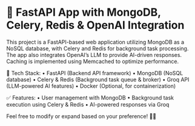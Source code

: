 # 🚀 FastAPI App with MongoDB, Celery, Redis & OpenAI Integration

This project is a FastAPI-based web application utilizing MongoDB as a NoSQL database, with Celery and Redis for background task processing. The app also integrates OpenAI’s LLM to provide AI-driven responses. Caching is implemented using Memcached to optimize performance.

🔹 Tech Stack:
	•	FastAPI (Backend API framework)
	•	MongoDB (NoSQL database)
	•	Celery & Redis (Background task queue & broker)
	•	Groq API (LLM-powered AI features)
	•	Docker (Optional, for containerization)

✅ Features:
	•	User management with MongoDB
	•	Background task execution using Celery & Redis
	•	AI-powered responses via Groq

Feel free to modify or expand based on your preference! 🚀🔥
